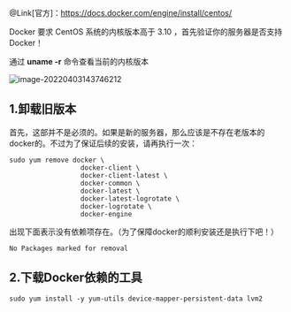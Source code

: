 @Link[官方]：https://docs.docker.com/engine/install/centos/

Docker 要求 CentOS 系统的内核版本高于 3.10 ，首先验证你的服务器是否支持Docker！

通过 **uname -r** 命令查看当前的内核版本

![image-20220403143746212](https://image-zico-markdown.oss-cn-hangzhou.aliyuncs.com/img/image-20220403143746212.png)

## 1.卸载旧版本

首先，这部并不是必须的。如果是新的服务器，那么应该是不存在老版本的docker的。不过为了保证后续的安装，请再执行一次：

```
sudo yum remove docker \
                  docker-client \
                  docker-client-latest \
                  docker-common \
                  docker-latest \
                  docker-latest-logrotate \
                  docker-logrotate \
                  docker-engine
```

出现下面表示没有依赖项存在。（为了保障docker的顺利安装还是执行下吧！）

```
No Packages marked for removal
```

## 2.下载Docker依赖的工具

```
sudo yum install -y yum-utils device-mapper-persistent-data lvm2
```

